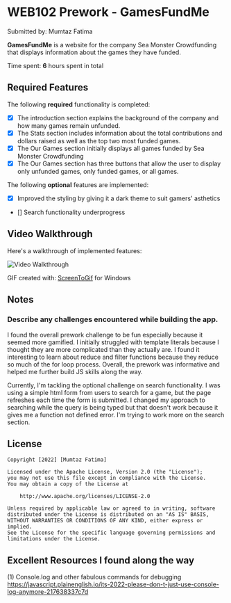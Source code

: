 # WEB102 Prework - GamesFundMe

Submitted by: Mumtaz Fatima

**GamesFundMe** is a website for the company Sea Monster Crowdfunding that displays information about the games they have funded.

Time spent: **6** hours spent in total

## Required Features

The following **required** functionality is completed:

* [x] The introduction section explains the background of the company and how many games remain unfunded.
* [x] The Stats section includes information about the total contributions and dollars raised as well as the top two most funded games.
* [x] The Our Games section initially displays all games funded by Sea Monster Crowdfunding
* [x] The Our Games section has three buttons that allow the user to display only unfunded games, only funded games, or all games.

The following **optional** features are implemented:

* [x] Improved the styling by giving it a dark theme to suit gamers' asthetics 
* [] Search functionality underprogress


## Video Walkthrough

Here's a walkthrough of implemented features:

<img src='http://i.imgur.com/link/to/your/gif/file.gif' title='Video Walkthrough' width='' alt='Video Walkthrough' />

GIF created with:
[ScreenToGif](https://www.screentogif.com/) for Windows

## Notes

### Describe any challenges encountered while building the app.
I found the overall prework challenge to be fun especially because it seemed more gamified. I initially struggled with template literals because I thought they are more complicated than they actually are. I found it interesting to learn about reduce and filter functions because they reduce so much of the for loop process. Overall, the prework was informative and helped me further build JS skills along the way.

Currently, I'm tackling the optional challenge on search functionality. I was using a simple html form from users to search for a game, but the page refreshes each time the form is submitted. I changed my approach to searching while the query is being typed but that doesn't work because it gives me a function not defined error. I'm trying to work more on the search section.

## License

    Copyright [2022] [Mumtaz Fatima]

    Licensed under the Apache License, Version 2.0 (the "License");
    you may not use this file except in compliance with the License.
    You may obtain a copy of the License at

        http://www.apache.org/licenses/LICENSE-2.0

    Unless required by applicable law or agreed to in writing, software
    distributed under the License is distributed on an "AS IS" BASIS,
    WITHOUT WARRANTIES OR CONDITIONS OF ANY KIND, either express or implied.
    See the License for the specific language governing permissions and
    limitations under the License.



## Excellent Resources I found along the way
(1) Console.log and other fabulous commands for debugging
 https://javascript.plainenglish.io/its-2022-please-don-t-just-use-console-log-anymore-217638337c7d
